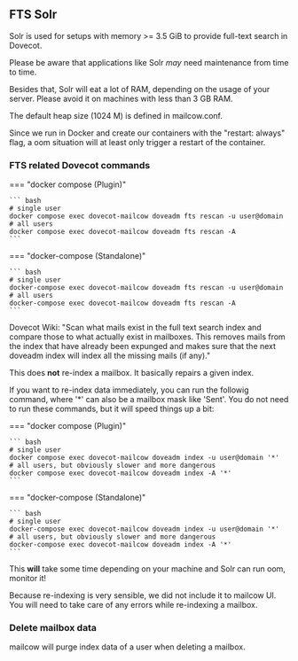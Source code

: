 ## FTS Solr

Solr is used for setups with memory >= 3.5 GiB to provide full-text search in Dovecot.

Please be aware that applications like Solr _may_ need maintenance from time to time.

Besides that, Solr will eat a lot of RAM, depending on the usage of your server. Please avoid it on machines with less than 3 GB RAM.

The default heap size (1024 M) is defined in mailcow.conf.

Since we run in Docker and create our containers with the "restart: always" flag, a oom situation will at least only trigger a restart of the container.

### FTS related Dovecot commands

=== "docker compose (Plugin)"

    ``` bash
    # single user
    docker compose exec dovecot-mailcow doveadm fts rescan -u user@domain
    # all users
    docker compose exec dovecot-mailcow doveadm fts rescan -A
    ```

=== "docker-compose (Standalone)"

    ``` bash
    # single user
    docker-compose exec dovecot-mailcow doveadm fts rescan -u user@domain
    # all users
    docker-compose exec dovecot-mailcow doveadm fts rescan -A
    ```

Dovecot Wiki: "Scan what mails exist in the full text search index and compare those to what actually exist in mailboxes. This removes mails from the index that have already been expunged and makes sure that the next doveadm index will index all the missing mails (if any)."

This does **not** re-index a mailbox. It basically repairs a given index.

If you want to re-index data immediately, you can run the followig command, where '*' can also be a mailbox mask like 'Sent'. You do not need to run these commands, but it will speed things up a bit:

=== "docker compose (Plugin)"

    ``` bash
    # single user
    docker compose exec dovecot-mailcow doveadm index -u user@domain '*'
    # all users, but obviously slower and more dangerous
    docker compose exec dovecot-mailcow doveadm index -A '*'
    ```

=== "docker-compose (Standalone)"

    ``` bash
    # single user
    docker-compose exec dovecot-mailcow doveadm index -u user@domain '*'
    # all users, but obviously slower and more dangerous
    docker-compose exec dovecot-mailcow doveadm index -A '*'
    ```

This **will** take some time depending on your machine and Solr can run oom, monitor it!

Because re-indexing is very sensible, we did not include it to mailcow UI. You will need to take care of any errors while re-indexing a mailbox.

### Delete mailbox data

mailcow will purge index data of a user when deleting a mailbox.